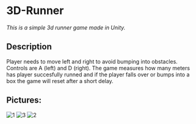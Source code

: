 # 3D-Runner

_This is a simple 3d runner game made in Unity._

## Description

Player needs to move left and right to avoid bumping into obstacles. Controls are A (left) and D (right). 
The game measures how many meters has player succesfully runned and if the player falls over or bumps into a box the game will reset after a short delay.

## Pictures:

![1](https://user-images.githubusercontent.com/55032190/93723042-90704180-fb9b-11ea-933b-ea110838d497.png)
![3](https://user-images.githubusercontent.com/55032190/93723044-9108d800-fb9b-11ea-994f-ecd369ea4607.png)
![2](https://user-images.githubusercontent.com/55032190/93723047-91a16e80-fb9b-11ea-846e-c2f90712ea93.png)


